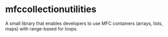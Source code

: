 # mfccollectionutilities
A small library that enables developers to use MFC containers (arrays, lists, maps) with range-based for loops.
